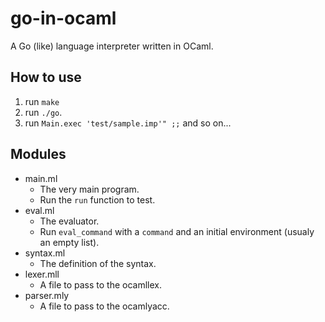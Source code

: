 # go-in-ocaml

A Go (like) language interpreter written in OCaml.

## How to use

1. run `make`
2. run `./go`.
3. run `Main.exec 'test/sample.imp'" ;;`
   and so on...

## Modules

- main.ml
  - The very main program.
  - Run the `run` function to test.
- eval.ml
  - The evaluator.
  - Run `eval_command` with a `command` and an initial environment (usualy an empty list).
- syntax.ml
  - The definition of the syntax.
- lexer.mll
  - A file to pass to the ocamllex.
- parser.mly
  - A file to pass to the ocamlyacc.
